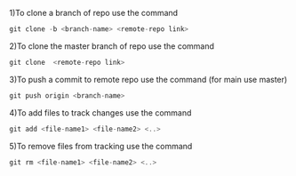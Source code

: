 1)To clone a branch of repo use the command
```C
git clone -b <branch-name> <remote-repo link>
```

2)To clone the master branch of repo use the command
```C
git clone  <remote-repo link>
```

3)To push a commit to remote repo use the command
(for main use master)
```C
git push origin <branch-name>
```

4)To add files to track changes use the command
```C
git add <file-name1> <file-name2> <..>
```

5)To remove files from tracking use the command
```C
git rm <file-name1> <file-name2> <..>
```
